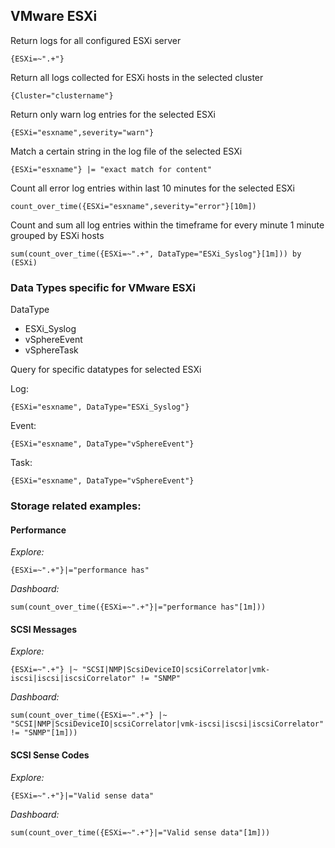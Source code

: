 ## VMware ESXi

Return logs for all configured ESXi server
```
{ESXi=~".+"}
```

Return all logs collected for ESXi hosts in the selected cluster
```
{Cluster="clustername"}
```

Return only warn log entries for the selected ESXi
```
{ESXi="esxname",severity="warn"}
```

Match a certain string in the log file of the selected ESXi
```
{ESXi="esxname"} |= "exact match for content"
```

Count all error log entries within last 10 minutes for the selected ESXi
```
count_over_time({ESXi="esxname",severity="error"}[10m])
```

Count and sum all log entries within the timeframe for every minute 1 minute grouped by ESXi hosts
```
sum(count_over_time({ESXi=~".+", DataType="ESXi_Syslog"}[1m])) by (ESXi)
```

### Data Types specific for VMware ESXi

DataType

* ESXi_Syslog
* vSphereEvent
* vSphereTask

Query for specific datatypes for selected ESXi

Log:
```
{ESXi="esxname", DataType="ESXi_Syslog"}
```

Event:
```
{ESXi="esxname", DataType="vSphereEvent"}
```

Task:
```
{ESXi="esxname", DataType="vSphereEvent"}
```

### Storage related examples:

#### Performance
*Explore:*
```
{ESXi=~".+"}|="performance has"
```

*Dashboard:*
```
sum(count_over_time({ESXi=~".+"}|="performance has"[1m]))
```

#### SCSI Messages
*Explore:*
```
{ESXi=~".+"} |~ "SCSI|NMP|ScsiDeviceIO|scsiCorrelator|vmk-iscsi|iscsi|iscsiCorrelator" != "SNMP"
```

*Dashboard:*
```
sum(count_over_time({ESXi=~".+"} |~ "SCSI|NMP|ScsiDeviceIO|scsiCorrelator|vmk-iscsi|iscsi|iscsiCorrelator" != "SNMP"[1m]))
```

#### SCSI Sense Codes

*Explore:*
```
{ESXi=~".+"}|="Valid sense data"
```


*Dashboard:*
```
sum(count_over_time({ESXi=~".+"}|="Valid sense data"[1m]))
```
